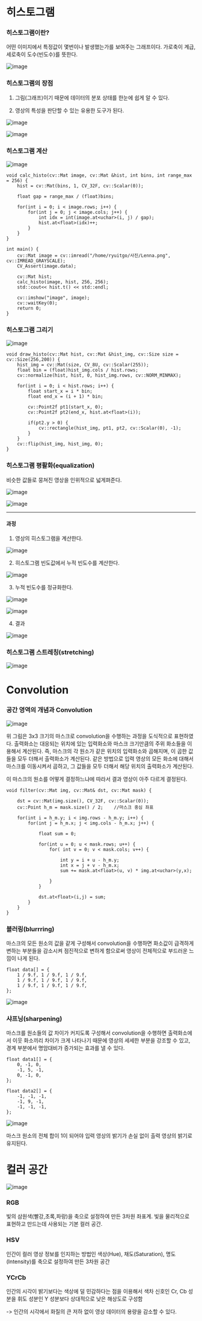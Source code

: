 # 히스토그램 

### 히스토그램이란?

어떤 이미지에서 특정값이 몇번이나 발생했는가를 보여주는 그래프이다. 가로축이 계급, 세로축이 도수(빈도수)를 뜻한다.

![image](https://user-images.githubusercontent.com/23207379/51839842-c0772b00-234d-11e9-95e8-3466a8045072.png)


### 히스토그램의 장점

1. 그림(그래프)이기 때문에 데이터의 분포 상태를 한눈에 쉽게 알 수 있다.

2. 영상의 특성을 판단할 수 있는 유용한 도구가 된다.

![image](https://user-images.githubusercontent.com/23207379/51421877-03682e80-1be9-11e9-9700-8c10e3cba317.png)

![image](https://user-images.githubusercontent.com/23207379/51856980-7190bc00-2374-11e9-9669-e9db58306b4a.png)

### 히스토그램 계산

![image](https://user-images.githubusercontent.com/23207379/51851210-c88f9480-2366-11e9-951c-1ccc24e3f6f6.png)

    void calc_histo(cv::Mat image, cv::Mat &hist, int bins, int range_max = 256) {
        hist = cv::Mat(bins, 1, CV_32F, cv::Scalar(0));

        float gap = range_max / (float)bins;

        for(int i = 0; i < image.rows; i++) {
            for(int j = 0; j < image.cols; j++) {
                int idx = int(image.at<uchar>(i, j) / gap);
                hist.at<float>(idx)++;
            }
        }
    }
    
    int main() {
        cv::Mat image = cv::imread("/home/ryuitgo/사진/Lenna.png", cv::IMREAD_GRAYSCALE);
        CV_Assert(image.data);

        cv::Mat hist;
        calc_histo(image, hist, 256, 256);
        std::cout<< hist.t() << std::endl;

        cv::imshow("image", image);
        cv::waitKey(0);
        return 0;
    }



### 히스토그램 그리기

![image](https://user-images.githubusercontent.com/23207379/51856079-18278d80-2372-11e9-87ca-c2c027a4dec5.png)

    void draw_histo(cv::Mat hist, cv::Mat &hist_img, cv::Size size = cv::Size(256,200)) {
        hist_img = cv::Mat(size, CV_8U, cv::Scalar(255));
        float bin = (float)hist_img.cols / hist.rows;
        cv::normalize(hist, hist, 0, hist_img.rows, cv::NORM_MINMAX);

        for(int i = 0; i < hist.rows; i++) {
            float start_x = i * bin;
            float end_x = (i + 1) * bin;

            cv::Point2f pt1(start_x, 0);
            cv::Point2f pt2(end_x, hist.at<float>(i));

            if(pt2.y > 0) {
                cv::rectangle(hist_img, pt1, pt2, cv::Scalar(0), -1);
            }
        }
        cv::flip(hist_img, hist_img, 0);
    }




### 히스토그램 평활화(equalization)

비슷한 값들로 뭉쳐진 영상을 인위적으로 넓게펴준다.

![image](https://user-images.githubusercontent.com/23207379/51853038-b0ba0f80-236a-11e9-81e6-a49818d6373b.png)

![image](https://user-images.githubusercontent.com/23207379/51853170-faa2f580-236a-11e9-970b-2d9a00e6a295.png)

---

#### 과정

1. 영상의 히스토그램을 계산한다.

![image](https://user-images.githubusercontent.com/23207379/51880877-50ec5480-23bc-11e9-93c7-52154f6a5aad.png)

2. 히스토그램 빈도값에서 누적 빈도수를 계산한다.

![image](https://user-images.githubusercontent.com/23207379/51880415-87c16b00-23ba-11e9-9cd1-d738aa1d0ec3.png)

3. 누적 빈도수를 정규화한다.

![image](https://user-images.githubusercontent.com/23207379/51880468-afb0ce80-23ba-11e9-92e5-274bce55f986.png)

![image](https://user-images.githubusercontent.com/23207379/51880489-c22b0800-23ba-11e9-82b8-0b0b953f1496.png)

4. 결과 

![image](https://user-images.githubusercontent.com/23207379/51880502-d242e780-23ba-11e9-9e44-51625433ed3c.png)



### 히스토그램 스트레칭(stretching)

![image](https://user-images.githubusercontent.com/23207379/51858622-840cf480-2378-11e9-9085-77368c02373e.png)



# Convolution

### 공간 영역의 개념과 Convolution

![image](https://user-images.githubusercontent.com/23207379/51845695-5bc2cd00-235b-11e9-8062-f2b6977c6aa8.png)

위 그림은 3x3 크기의 마스크로 convolution을 수행하는 과정을 도식적으로 표현하였다. 출력화소는 대응되는 위치에 있는 입력화소와 마스크 크기만큼의 주위 화소들을 이용해서 계산된다. 즉, 마스크의 각 원소가 같은 위치의 입력화소와 곱해지며, 이 곱한 값들을 모두 더해서 출력화소가 계산된다. 같은 방법으로 입력 영상의 모든 화소에 대해서 마스크를 이동시켜서 곱하고, 그 값들을 모두 더해서 해당 위치의 출력화소가 계산된다.

이 마스크의 원소를 어떻게 결정하느냐에 따라서 결과 영상이 아주 다르게 결정된다. 

    void filter(cv::Mat img, cv::Mat& dst, cv::Mat mask) {

        dst = cv::Mat(img.size(), CV_32F, cv::Scalar(0));
        cv::Point h_m = mask.size() / 2;    //마스크 중심 좌표

        for(int i = h_m.y; i < img.rows - h_m.y; i++) {
            for(int j = h_m.x; j < img.cols - h_m.x; j++) {

                float sum = 0;

                for(int u = 0; u < mask.rows; u++) {
                    for( int v = 0; v < mask.cols; v++) {

                        int y = i + u - h_m.y;
                        int x = j + v - h_m.x;
                        sum += mask.at<float>(u, v) * img.at<uchar>(y,x);

                    }
                }

                dst.at<float>(i,j) = sum;
            }
        }
    }

### 블러링(blurrring)

마스크의 모든 원소의 값을 같게 구성해서 convolution을 수행하면 화소값이 급격하게 변하는 부분들을 감소시켜 점진적으로 변하게 함으로써 영상이 전체적으로 부드러운 느낌이 나게 된다. 

    float data[] = {
        1 / 9.f, 1 / 9.f, 1 / 9.f,
        1 / 9.f, 1 / 9.f, 1 / 9.f,
        1 / 9.f, 1 / 9.f, 1 / 9.f,
    };

![image](https://user-images.githubusercontent.com/23207379/51849702-9c264900-2363-11e9-8e0f-84979692c913.png)


### 샤프닝(sharpening)

마스크를 원소들의 값 차이가 커지도록 구성해서 convolution을 수행하면 출력화소에서 이웃 화소끼리 차이가 크게 나타나기 때문에 영상의 세세한 부분을 강조할 수 있고, 경계 부분에서 명암대비가 증가되는 효과를 낼 수 있다.

    float data1[] = {
        0, -1, 0,
        -1, 5, -1,
        0, -1, 0,
    };

    float data2[] = {
        -1, -1, -1,
        -1, 9, -1,
        -1, -1, -1,
    };
    
![image](https://user-images.githubusercontent.com/23207379/51850274-c4627780-2364-11e9-86db-3b05af5e31b4.png)

마스크 원소의 전체 합이 1이 되어야 입력 영상의 밝기가 손실 없이 출력 영상의 밝기로 유지된다.

# 컬러 공간

![image](https://user-images.githubusercontent.com/23207379/51434830-02003a00-1cad-11e9-8dad-86e920a83527.png)

### RGB

빛의 삼원색(빨강,초록,파랑)을 축으로 설정하여 만든 3차원 좌표계. 빛을 물리적으로 표현하고 만드는데 사용되는 기본 컬러 공간.

### HSV

인간이 컬러 영상 정보를 인지하는 방법인 색상(Hue), 채도(Saturation), 명도(Intensity)를 축으로 설정하여 만든 3차원 공간

### YCrCb

인간의 시각이 밝기보다는 색상에 덜 민감하다는 점을 이용해서 색차 신호인 Cr, Cb 성분을 휘도 성분인 Y 성분보다 상대적으로 낮은 해상도로 구성함

-> 인간의 시각에서 화질의 큰 저하 없이 영상 데이터의 용량을 감소할 수 있다. 
